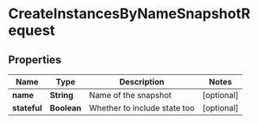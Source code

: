 

# CreateInstancesByNameSnapshotRequest


## Properties

Name | Type | Description | Notes
------------ | ------------- | ------------- | -------------
**name** | **String** | Name of the snapshot |  [optional]
**stateful** | **Boolean** | Whether to include state too |  [optional]



